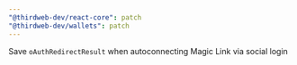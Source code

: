 ```yaml
---
"@thirdweb-dev/react-core": patch
"@thirdweb-dev/wallets": patch
---
```


Save `oAuthRedirectResult` when autoconnecting Magic Link via social login
